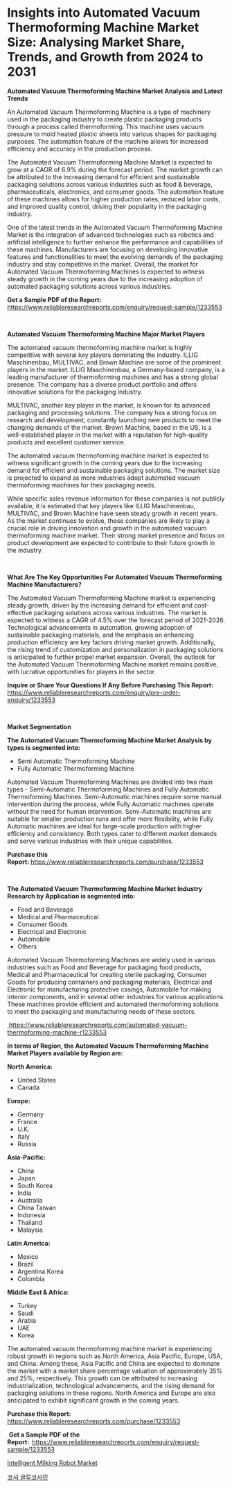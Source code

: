 <p><h1>Insights into Automated Vacuum Thermoforming Machine Market Size: Analysing Market Share, Trends, and Growth from 2024 to 2031</h1></p><p><strong>Automated Vacuum Thermoforming Machine Market Analysis and Latest Trends</strong></p>
<p><p>An Automated Vacuum Thermoforming Machine is a type of machinery used in the packaging industry to create plastic packaging products through a process called thermoforming. This machine uses vacuum pressure to mold heated plastic sheets into various shapes for packaging purposes. The automation feature of the machine allows for increased efficiency and accuracy in the production process.</p><p>The Automated Vacuum Thermoforming Machine Market is expected to grow at a CAGR of 6.9% during the forecast period. The market growth can be attributed to the increasing demand for efficient and sustainable packaging solutions across various industries such as food & beverage, pharmaceuticals, electronics, and consumer goods. The automation feature of these machines allows for higher production rates, reduced labor costs, and improved quality control, driving their popularity in the packaging industry.</p><p>One of the latest trends in the Automated Vacuum Thermoforming Machine Market is the integration of advanced technologies such as robotics and artificial intelligence to further enhance the performance and capabilities of these machines. Manufacturers are focusing on developing innovative features and functionalities to meet the evolving demands of the packaging industry and stay competitive in the market. Overall, the market for Automated Vacuum Thermoforming Machines is expected to witness steady growth in the coming years due to the increasing adoption of automated packaging solutions across various industries.</p></p>
<p><strong>Get a Sample PDF of the Report:&nbsp;</strong> <a href="https://www.reliableresearchreports.com/enquiry/request-sample/1233553">https://www.reliableresearchreports.com/enquiry/request-sample/1233553</a></p>
<p>&nbsp;</p>
<p><strong>Automated Vacuum Thermoforming Machine Major Market Players</strong></p>
<p><p>The automated vacuum thermoforming machine market is highly competitive with several key players dominating the industry. ILLIG Maschinenbau, MULTIVAC, and Brown Machine are some of the prominent players in the market. ILLIG Maschinenbau, a Germany-based company, is a leading manufacturer of thermoforming machines and has a strong global presence. The company has a diverse product portfolio and offers innovative solutions for the packaging industry.</p><p>MULTIVAC, another key player in the market, is known for its advanced packaging and processing solutions. The company has a strong focus on research and development, constantly launching new products to meet the changing demands of the market. Brown Machine, based in the US, is a well-established player in the market with a reputation for high-quality products and excellent customer service.</p><p>The automated vacuum thermoforming machine market is expected to witness significant growth in the coming years due to the increasing demand for efficient and sustainable packaging solutions. The market size is projected to expand as more industries adopt automated vacuum thermoforming machines for their packaging needs.</p><p>While specific sales revenue information for these companies is not publicly available, it is estimated that key players like ILLIG Maschinenbau, MULTIVAC, and Brown Machine have seen steady growth in recent years. As the market continues to evolve, these companies are likely to play a crucial role in driving innovation and growth in the automated vacuum thermoforming machine market. Their strong market presence and focus on product development are expected to contribute to their future growth in the industry.</p></p>
<p>&nbsp;</p>
<p><strong>What Are The Key Opportunities For Automated Vacuum Thermoforming Machine Manufacturers?</strong></p>
<p><p>The Automated Vacuum Thermoforming Machine market is experiencing steady growth, driven by the increasing demand for efficient and cost-effective packaging solutions across various industries. The market is expected to witness a CAGR of 4.5% over the forecast period of 2021-2026. Technological advancements in automation, growing adoption of sustainable packaging materials, and the emphasis on enhancing production efficiency are key factors driving market growth. Additionally, the rising trend of customization and personalization in packaging solutions is anticipated to further propel market expansion. Overall, the outlook for the Automated Vacuum Thermoforming Machine market remains positive, with lucrative opportunities for players in the sector.</p></p>
<p><strong>Inquire or Share Your Questions If Any Before Purchasing This Report:</strong> <a href="https://www.reliableresearchreports.com/enquiry/pre-order-enquiry/1233553">https://www.reliableresearchreports.com/enquiry/pre-order-enquiry/1233553</a></p>
<p>&nbsp;</p>
<p><strong>Market Segmentation</strong></p>
<p><strong>The Automated Vacuum Thermoforming Machine Market Analysis by types is segmented into:</strong></p>
<p><ul><li>Semi Automatic Thermoforming Machine</li><li>Fully Automatic Thermoforming Machine</li></ul></p>
<p><p>Automated Vacuum Thermoforming Machines are divided into two main types - Semi-Automatic Thermoforming Machines and Fully Automatic Thermoforming Machines. Semi-Automatic machines require some manual intervention during the process, while Fully Automatic machines operate without the need for human intervention. Semi-Automatic machines are suitable for smaller production runs and offer more flexibility, while Fully Automatic machines are ideal for large-scale production with higher efficiency and consistency. Both types cater to different market demands and serve various industries with their unique capabilities.</p></p>
<p><strong>Purchase this Report:&nbsp;</strong><a href="https://www.reliableresearchreports.com/purchase/1233553">https://www.reliableresearchreports.com/purchase/1233553</a></p>
<p>&nbsp;</p>
<p><strong>The Automated Vacuum Thermoforming Machine Market Industry Research by Application is segmented into:</strong></p>
<p><ul><li>Food and Beverage</li><li>Medical and Pharmaceutical</li><li>Consumer Goods</li><li>Electrical and Electronic</li><li>Automobile</li><li>Others</li></ul></p>
<p><p>Automated Vacuum Thermoforming Machines are widely used in various industries such as Food and Beverage for packaging food products, Medical and Pharmaceutical for creating sterile packaging, Consumer Goods for producing containers and packaging materials, Electrical and Electronic for manufacturing protective casings, Automobile for making interior components, and in several other industries for various applications. These machines provide efficient and automated thermoforming solutions to meet the packaging and manufacturing needs of these sectors.</p></p>
<p><a href="https://www.reliableresearchreports.com/automated-vacuum-thermoforming-machine-r1233553">&nbsp;https://www.reliableresearchreports.com/automated-vacuum-thermoforming-machine-r1233553</a></p>
<p><strong>In terms of Region, the Automated Vacuum Thermoforming Machine Market Players available by Region are:</strong></p>
<p>
    <p> <strong> North America: </strong>
        <ul>
            <li>United States</li>
            <li>Canada</li>
        </ul>
        </p> 
    <p> <strong> Europe: </strong>
        <ul>
            <li>Germany</li>
            <li>France</li>
            <li>U.K.</li>
            <li>Italy</li>
            <li>Russia</li>
        </ul>
        </p> 
    <p> <strong> Asia-Pacific: </strong>
        <ul>
            <li>China</li>
            <li>Japan</li>
            <li>South Korea</li>
            <li>India</li>
            <li>Australia</li>
            <li>China Taiwan</li>
            <li>Indonesia</li>
            <li>Thailand</li>
            <li>Malaysia</li>
        </ul>
        </p> 
    <p> <strong> Latin America: </strong>
        <ul>
            <li>Mexico</li>
            <li>Brazil</li>
            <li>Argentina Korea</li>
            <li>Colombia</li>
        </ul>
        </p> 
    <p> <strong> Middle East & Africa: </strong>
        <ul>
            <li>Turkey</li>
            <li>Saudi</li>
            <li>Arabia</li>
            <li>UAE</li>
            <li>Korea</li>
        </ul>
    </p>
    </p>
<p><p>The automated vacuum thermoforming machine market is experiencing robust growth in regions such as North America, Asia Pacific, Europe, USA, and China. Among these, Asia Pacific and China are expected to dominate the market with a market share percentage valuation of approximately 35% and 25%, respectively. This growth can be attributed to increasing industrialization, technological advancements, and the rising demand for packaging solutions in these regions. North America and Europe are also anticipated to exhibit significant growth in the coming years.</p></p>
<p><strong>Purchase this Report: </strong><a href="https://www.reliableresearchreports.com/purchase/1233553">https://www.reliableresearchreports.com/purchase/1233553</a></p>
<p>&nbsp;<strong>Get a Sample PDF of the Report:&nbsp;&nbsp;</strong><a href="https://www.reliableresearchreports.com/enquiry/request-sample/1233553">https://www.reliableresearchreports.com/enquiry/request-sample/1233553</a></p>
<p><strong></strong></p>
<p><p><a href="https://github.com/nafiafirdania/Market-Research-Report-List-1/blob/main/intelligent-milking-robot-market.md">Intelligent Milking Robot Market</a></p><p><a href="https://github.com/muchswr/Market-Research-Report-List-2/blob/main/861189570423.md">코셔 글루코사민</a></p></p>